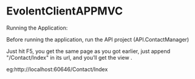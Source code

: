 # EvolentClientAPPMVC

Running the Application:

Before running the application, run the API project (API.ContactManager)

Just hit F5, you get the same page as you got earlier, just append "/Contact/Index" in its url, and you’ll get the view .

eg:http://localhost:60646/Contact/Index
